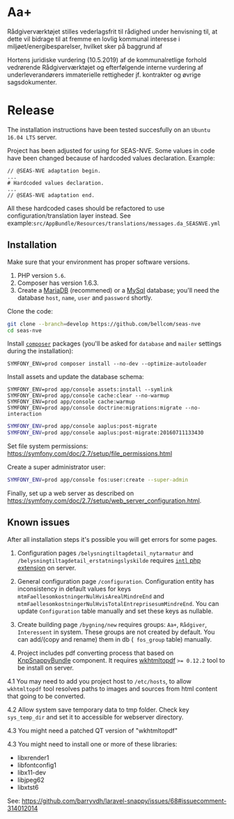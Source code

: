 # Aa+

Rådgiverværktøjet stilles vederlagsfrit til rådighed under henvisning til, at
dette vil bidrage til at fremme en lovlig kommunal interesse i
miljøet/energibesparelser, hvilket sker på baggrund af

Hortens juridiske vurdering (10.5.2019) af de kommunalretlige forhold vedrørende
Rådgiverværktøjet og efterfølgende interne vurdering af underleverandørers
immaterielle rettigheder jf. kontrakter og øvrige sagsdokumenter.

# Release

The installation instructions have been tested succesfully on an `Ubuntu 16.04 LTS` server.

Project has been adjusted for using for SEAS-NVE. Some values in code have been changed because of hardcoded values 
declaration. Example:
```
// @SEAS-NVE adaptation begin.
...
# Hardcoded values declaration.
...
// @SEAS-NVE adaptation end.
```
All these hardcoded cases should be refactored to use configuration/translation layer instead. See example:`src/AppBundle/Resources/translations/messages.da_SEASNVE.yml`   

## Installation

Make sure that your environment has proper software versions.
 1. PHP version `5.6`.
 2. Composer has version 1.6.3.
 3. Create a [MariaDB](https://mariadb.org/) (recommened) or a
[MySql](https://www.mysql.com/) database; you'll need the database
`host`, `name`, `user` and `password` shortly.

Clone the code:

```sh
git clone --branch=develop https://github.com/bellcom/seas-nve
cd seas-nve
```

Install [`composer`](https://getcomposer.org/) packages (you'll be asked for `database` and `mailer` settings during the installation):

```
SYMFONY_ENV=prod composer install --no-dev --optimize-autoloader
```

Install assets and update the database schema:

```
SYMFONY_ENV=prod app/console assets:install --symlink
SYMFONY_ENV=prod app/console cache:clear --no-warmup
SYMFONY_ENV=prod app/console cache:warmup
SYMFONY_ENV=prod app/console doctrine:migrations:migrate --no-interaction
```

```sh
SYMFONY_ENV=prod app/console aaplus:post-migrate
SYMFONY_ENV=prod app/console aaplus:post-migrate:20160711133430
```

Set file system permissions: https://symfony.com/doc/2.7/setup/file_permissions.html

Create a super administrator user:

```sh
SYMFONY_ENV=prod app/console fos:user:create --super-admin
```

Finally, set up a web server as described on https://symfony.com/doc/2.7/setup/web_server_configuration.html.

## Known issues

After all installation steps it's possible you will get errors for some pages.

1. Configuration pages `/belysningtiltagdetail_nytarmatur` and `/belysningtiltagdetail_erstatningslyskilde` requires [`intl` php extension](https://www.php.net/manual/en/book.intl.php) on server.

2. General configuration page `/configuration`. Configuration entity has inconsistency in default values for keys `mtmFaellesomkostningerNulHvisArealMindreEnd` and `mtmFaellesomkostningerNulHvisTotalEntreprisesumMindreEnd`. You can update `Configuration` table manually and set these keys as nullable.

3. Create building page `/bygning/new` requires groups: `Aa+`, `Rådgiver`, `Interessent` in system. These groups are not created by default. You can add/(copy and rename) them in db (` fos_group` table) manually.

4. Project includes pdf converting process that based on [KnpSnappyBundle](https://github.com/KnpLabs/KnpSnappyBundle) component. It requires [wkhtmltopdf](https://wkhtmltopdf.org/)  `>= 0.12.2` tool to be install on server.

4.1 You may need to add you project host to `/etc/hosts`, to allow `wkhtmltopdf` tool resolves paths to images and sources from html content that going to be converted.

4.2 Allow system save temporary data to tmp folder. Check key `sys_temp_dir` and set it to accessible for webserver directory.

4.3 You might need a patched QT version of "wkhtmltopdf"

4.3 You might need to install one or more of these libraries:
  - libxrender1
  - libfontconfig1
  - libx11-dev
  - libjpeg62
  - libxtst6
  
See: https://github.com/barryvdh/laravel-snappy/issues/68#issuecomment-314012014